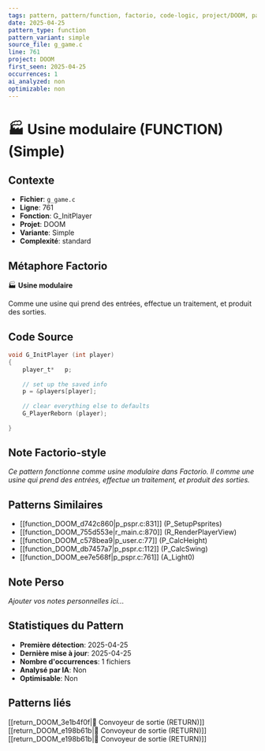 ```yaml
---
tags: pattern, pattern/function, factorio, code-logic, project/DOOM, pattern/variant/simple
date: 2025-04-25
pattern_type: function
pattern_variant: simple
source_file: g_game.c
line: 761
project: DOOM
first_seen: 2025-04-25
occurrences: 1
ai_analyzed: non
optimizable: non
---
```


# 🏭 Usine modulaire (FUNCTION) (Simple)

## Contexte
- **Fichier**: `g_game.c`
- **Ligne**: 761
- **Fonction**: G_InitPlayer
- **Projet**: DOOM
- **Variante**: Simple
- **Complexité**: standard

## Métaphore Factorio
🏭 **Usine modulaire**

Comme une usine qui prend des entrées, effectue un traitement, et produit des sorties.

## Code Source
```c
void G_InitPlayer (int player) 
{ 
    player_t*	p; 
 
    // set up the saved info         
    p = &players[player]; 
	 
    // clear everything else to defaults 
    G_PlayerReborn (player); 
	 
}
```

## Note Factorio-style
*Ce pattern fonctionne comme usine modulaire dans Factorio. Il comme une usine qui prend des entrées, effectue un traitement, et produit des sorties.*

## Patterns Similaires
- [[function_DOOM_d742c860|p_pspr.c:831]] (P_SetupPsprites)
- [[function_DOOM_755d553e|r_main.c:870]] (R_RenderPlayerView)
- [[function_DOOM_c578bea9|p_user.c:77]] (P_CalcHeight)
- [[function_DOOM_db7457a7|p_pspr.c:112]] (P_CalcSwing)
- [[function_DOOM_ee7e568f|p_pspr.c:761]] (A_Light0)

## Note Perso
*Ajouter vos notes personnelles ici...*

## Statistiques du Pattern
- **Première détection**: 2025-04-25
- **Dernière mise à jour**: 2025-04-25
- **Nombre d'occurrences**: 1 fichiers
- **Analysé par IA**: Non
- **Optimisable**: Non

## Patterns liés
[[return_DOOM_3e1b4f0f|🚚 Convoyeur de sortie (RETURN)]]
[[return_DOOM_e198b61b|🚚 Convoyeur de sortie (RETURN)]]
[[return_DOOM_e198b61b|🚚 Convoyeur de sortie (RETURN)]]
